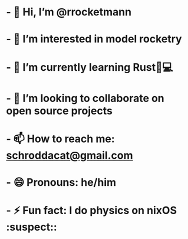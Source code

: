 # - 👋 Hi, I’m @rrocketmann
# - 👀 I’m interested in model rocketry
# - 🌱 I’m currently learning Rust🦀💻
# - 💞️ I’m looking to collaborate on open source projects
# - 📫 How to reach me: schroddacat@gmail.com
# - 😄 Pronouns: he/him
# - ⚡ Fun fact: I do physics on nixOS :suspect::

<!---
rrocketmann/rrocketmann is a ✨ special ✨ repository because its `README.md` (this file) appears on your GitHub profile.
You can click the Preview link to take a look at your changes.
--->
